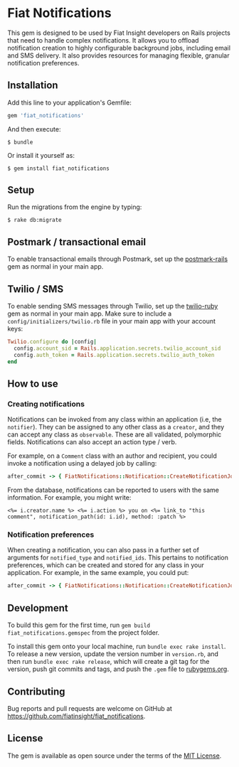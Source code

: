 # Fiat Notifications

This gem is designed to be used by Fiat Insight developers on Rails projects that need to handle complex notifications. It allows you to offload notification creation to highly configurable background jobs, including email and SMS delivery. It also provides resources for managing flexible, granular notification preferences.

## Installation

Add this line to your application's Gemfile:

```ruby
gem 'fiat_notifications'
```

And then execute:

    $ bundle

Or install it yourself as:

    $ gem install fiat_notifications

## Setup

Run the migrations from the engine by typing:

    $ rake db:migrate

## Postmark / transactional email

To enable transactional emails through Postmark, set up the [postmark-rails](https://github.com/wildbit/postmark-rails) gem as normal in your main app.

## Twilio / SMS

To enable sending SMS messages through Twilio, set up the [twilio-ruby](https://github.com/twilio/twilio-ruby) gem as normal in your main app. Make sure to include a `config/initializers/twilio.rb` file in your main app with your account keys:

```ruby
Twilio.configure do |config|
  config.account_sid = Rails.application.secrets.twilio_account_sid
  config.auth_token = Rails.application.secrets.twilio_auth_token
end
```

## How to use

### Creating notifications

Notifications can be invoked from any class within an application (i.e, the `notifier`). They can be assigned to any other class as a `creator`, and they can accept any class as `observable`. These are all validated, polymorphic fields. Notifications can also accept an action type / verb.

For example, on a `Comment` class with an author and recipient, you could invoke a notification using a delayed job by calling:

```ruby
after_commit -> { FiatNotifications::Notification::CreateNotificationJob.set(wait: 5.seconds).perform_later(self, self.author, self.recipient, "mentioned", nil, nil) }, on: :create
```

From the database, notifications can be reported to users with the same information. For example, you might write:

```
<%= i.creator.name %> <%= i.action %> you on <%= link_to "this comment", notification_path(id: i.id), method: :patch %>
```

### Notification preferences

When creating a notification, you can also pass in a further set of arguments for `notified_type` and `notified_ids`. This pertains to notification preferences, which can be created and stored for any class in your application. For example, in the same example, you could put:

```ruby
after_commit -> { FiatNotifications::Notification::CreateNotificationJob.set(wait: 5.seconds).perform_later(self, self.author, self.recipient, "mentioned", "User", self.attendable.person.eligible_users_to_notify.pluck(:id)) }, on: :create
```

## Development

To build this gem for the first time, run `gem build fiat_notifications.gemspec` from the project folder.

To install this gem onto your local machine, run `bundle exec rake install`. To release a new version, update the version number in `version.rb`, and then run `bundle exec rake release`, which will create a git tag for the version, push git commits and tags, and push the `.gem` file to [rubygems.org](https://rubygems.org).

## Contributing

Bug reports and pull requests are welcome on GitHub at https://github.com/fiatinsight/fiat_notifications.

## License

The gem is available as open source under the terms of the [MIT License](https://opensource.org/licenses/MIT).

